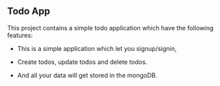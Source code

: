 ## Todo App

This project contains a simple todo application which have the following features:

- This is a simple application which let you signup/signin,

- Create todos, update todos and delete todos.

- And all your data will get stored in the mongoDB.
